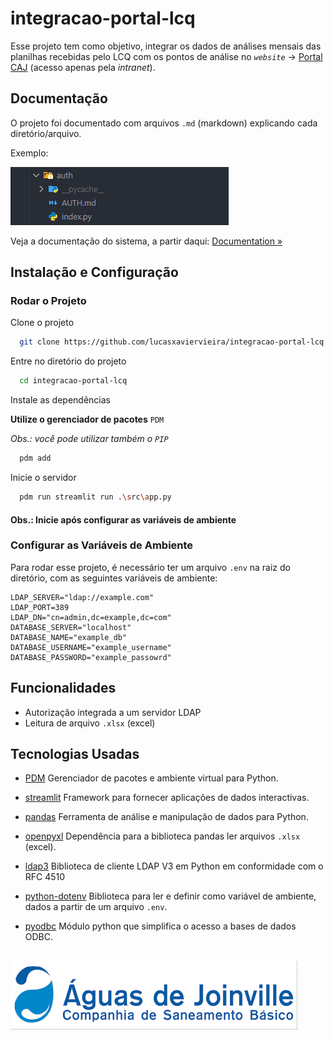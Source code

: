 # integracao-portal-lcq

Esse projeto tem como objetivo, integrar os dados de análises mensais das planilhas recebidas pelo LCQ com os pontos de análise no _`website`_ -> [Portal CAJ](http://portal/) (acesso apenas pela _intranet_).

## Documentação

O projeto foi documentado com arquivos `.md` (markdown) explicando cada diretório/arquivo.

Exemplo:

![MD example](/assets/md_example.png)

Veja a documentação do sistema, a partir daqui: [Documentation »](/src/core/CORE.md)

## Instalação e Configuração

### Rodar o Projeto

Clone o projeto

```bash
  git clone https://github.com/lucasxaviervieira/integracao-portal-lcq
```

Entre no diretório do projeto

```bash
  cd integracao-portal-lcq
```

Instale as dependências

**Utilize o gerenciador de pacotes** `PDM`

_Obs.: você pode utilizar também o `PIP`_

```bash
  pdm add
```

Inicie o servidor

```bash
  pdm run streamlit run .\src\app.py
```

#### Obs.: Inicie após configurar as variáveis de ambiente

### Configurar as Variáveis de Ambiente

Para rodar esse projeto, é necessário ter um arquivo `.env` na raiz do diretório, com as seguintes variáveis de ambiente:

```text
LDAP_SERVER="ldap://example.com"
LDAP_PORT=389
LDAP_DN="cn=admin,dc=example,dc=com"
DATABASE_SERVER="localhost"
DATABASE_NAME="example_db"
DATABASE_USERNAME="example_username"
DATABASE_PASSWORD="example_passowrd"
```

## Funcionalidades

- Autorização integrada a um servidor LDAP
- Leitura de arquivo `.xlsx` (excel)

## Tecnologias Usadas

- [PDM](https://pdm-project.org/en/latest/) Gerenciador de pacotes e ambiente virtual para Python.

- [streamlit](https://streamlit.io/) Framework para fornecer aplicações de dados interactivas.

- [pandas](https://pandas.pydata.org/) Ferramenta de análise e manipulação de dados para Python.

- [openpyxl](https://pypi.org/project/openpyxl/) Dependência para a biblioteca pandas ler arquivos `.xlsx` (excel).

- [ldap3](https://pypi.org/project/ldap3/) Biblioteca de cliente LDAP V3 em Python em conformidade com o RFC 4510

- [python-dotenv](https://pypi.org/project/ldap3/) Biblioteca para ler e definir como variável de ambiente, dados a partir de um arquivo `.env`.

- [pyodbc](https://pypi.org/project/pyodbc/) Módulo python que simplifica o acesso a bases de dados ODBC.

##

![Logo](/assets/logo.png)

